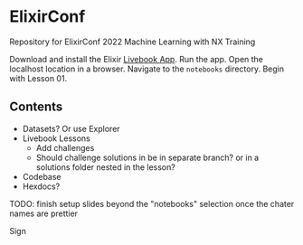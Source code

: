 # ElixirConf

Repository for ElixirConf 2022 Machine Learning with NX Training

Download and install the Elixir [Livebook App](https://livebook.dev/#install). Run the app. Open the localhost location in a browser. Navigate to the `notebooks` directory. Begin with Lesson 01.

## Contents

- Datasets? Or use Explorer
- Livebook Lessons
  - Add challenges
  - Should challenge solutions in be in separate branch? or in a solutions folder nested in the lesson?
- Codebase
- Hexdocs?

TODO: finish setup slides beyond the "notebooks" selection once the chater names are prettier

Sign